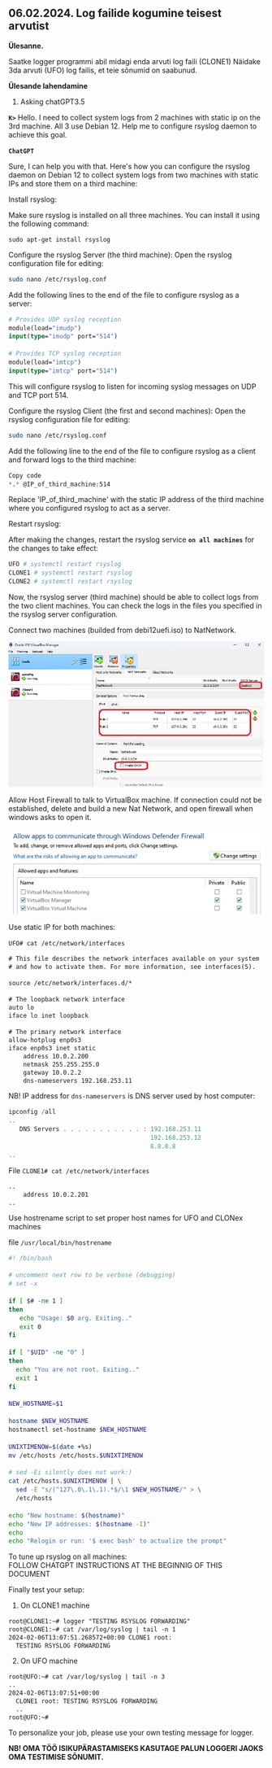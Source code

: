 06.02.2024. Log failide kogumine teisest arvutist
-------------------------------------------------

**Ülesanne.**

Saatke logger programmi abil midagi enda arvuti log faili (CLONE1)
Näidake 3da arvuti (UFO) log failis, et teie sõnumid on saabunud.

**Ülesande lahendamine**

1. Asking chatGPT3.5

**`K>`** Hello. I need to collect system logs from 2 machines with static ip on the 3rd machine. All 3 use Debian 12. Help me to configure rsyslog daemon to achieve this goal.

**`ChatGPT`**

Sure, I can help you with that. Here's how you can configure the rsyslog daemon on Debian 12 to collect system logs from two machines with static IPs and store them on a third machine:

Install rsyslog:

Make sure rsyslog is installed on all three machines. You can install it using the following command:

```console
sudo apt-get install rsyslog
```

Configure the rsyslog Server (the third machine):
Open the rsyslog configuration file for editing:

```bash
sudo nano /etc/rsyslog.conf
```

Add the following lines to the end of the file to configure rsyslog as a server:

```graphql
# Provides UDP syslog reception
module(load="imudp")
input(type="imudp" port="514")

# Provides TCP syslog reception
module(load="imtcp")
input(type="imtcp" port="514")
```

This will configure rsyslog to listen for incoming syslog messages on UDP and TCP port 514.

Configure the rsyslog Client (the first and second machines):
Open the rsyslog configuration file for editing:

```bash
sudo nano /etc/rsyslog.conf
```

Add the following line to the end of the file to configure rsyslog as a client and forward logs to the third machine:

```scss
Copy code
*.* @IP_of_third_machine:514
```

Replace 'IP_of_third_machine' with the static IP address of the third machine where you configured rsyslog to act as a server.

Restart rsyslog:

After making the changes, restart the rsyslog service **`on all machines`** for the changes to take effect:

```bash
UFO # systemctl restart rsyslog
CLONE1 # systemctl restart rsyslog
CLONE2 # systemctl restart rsyslog
```

Now, the rsyslog server (third machine) should be able to collect logs from the two client machines. You can check the logs in the files you specified in the rsyslog server configuration.

Connect two machines (builded from debi12uefi.iso) to NatNetwork.

![](./STATICVBOX.jpg)

Allow Host Firewall to talk to VirtualBox machine. If connection could not be established, delete and build a new Nat Network, and open firewall when windows asks to open it.

![](./HOSTFW.jpg)

Use static IP for both machines:

`UFO# cat /etc/network/interfaces`

```console
# This file describes the network interfaces available on your system
# and how to activate them. For more information, see interfaces(5).

source /etc/network/interfaces.d/*

# The loopback network interface
auto lo
iface lo inet loopback

# The primary network interface
allow-hotplug enp0s3
iface enp0s3 inet static
    address 10.0.2.200
    netmask 255.255.255.0
    gateway 10.0.2.2
    dns-nameservers 192.168.253.11
```

NB! IP address for `dns-nameservers` is DNS server used by host computer: 

```powershell
ipconfig /all
..
   DNS Servers . . . . . . . . . . . : 192.168.253.11
                                       192.168.253.12
                                       8.8.8.8
..
```

File `CLONE1# cat /etc/network/interfaces`

```console
..
    address 10.0.2.201
..
```

Use hostrename script to set proper host names for UFO and CLONex machines

file `/usr/local/bin/hostrename`

```bash
#! /bin/bash

# uncomment next row to be verbose (debugging)
# set -x

if [ $# -ne 1 ]
then
   echo "Usage: $0 arg. Exiting.."
   exit 0
fi

if [ "$UID" -ne "0" ]
then
  echo "You are not root. Exiting.."
  exit 1
fi

NEW_HOSTNAME=$1

hostname $NEW_HOSTNAME
hostnamectl set-hostname $NEW_HOSTNAME

UNIXTIMENOW=$(date +%s)
mv /etc/hosts /etc/hosts.$UNIXTIMENOW

# sed -Ei silently does not work:)
cat /etc/hosts.$UNIXTIMENOW | \
  sed -E "s/(^127\.0\.1\.1).*$/\1 $NEW_HOSTNAME/" > \
  /etc/hosts

echo "New hostname: $(hostname)"
echo "New IP addresses: $(hostname -I)"
echo
echo "Relogin or run: '$ exec bash' to actualize the prompt"
```

To tune up rsyslog on all machines:  
FOLLOW CHATGPT INSTRUCTIONS AT THE BEGINNIG OF THIS DOCUMENT

Finally test your setup:

1. On CLONE1 machine

```
root@CLONE1:~# logger "TESTING RSYSLOG FORWARDING"
root@CLONE1:~# cat /var/log/syslog | tail -n 1
2024-02-06T13:07:51.268572+00:00 CLONE1 root: 
  TESTING RSYSLOG FORWARDING
```

2. On UFO machine

```
root@UFO:~# cat /var/log/syslog | tail -n 3
..
2024-02-06T13:07:51+00:00 
  CLONE1 root: TESTING RSYSLOG FORWARDING
  ..
root@UFO:~#
```

To personalize your job, please use your own testing message for logger.

**NB! OMA TÖÖ ISIKUPÄRASTAMISEKS KASUTAGE PALUN LOGGERI JAOKS OMA TESTIMISE SÕNUMIT.**
